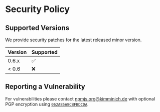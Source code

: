 # Security Policy

## Supported Versions

We provide security patches for the latest released minor version.

| Version | Supported          |
|:--------|:-------------------|
| 0.6.x   | :white_check_mark: |
| < 0.6   | :x:                |

## Reporting a Vulnerability

For vulnerabilities please contact <npmjs.org@kimminich.de> with
optional PGP encryption using
[`062A85A8CBFBDCDA`](https://keybase.io/bkimminich/pgp_keys.asc?fingerprint=19c01cb7157e4645e9e2c863062a85a8cbfbdcda).
